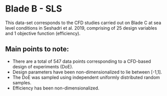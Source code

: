 # Blade B - SLS
This data-set corresponds to the CFD studies carried out on Blade C at sea level conditions in Seshadri et al. 2019, comprising of 25 design variables and 1 objective function (efficiency).

Main points to note:
----------------------
- There are a total of 547 data points corresponding to a CFD-based design of experiments (DoE).
- Design parameters have been non-dimensionalized to lie between [-1,1].
- The DoE was sampled using independent uniformly distributed random samples.
- Efficiency has been non-dimensionalized. 

